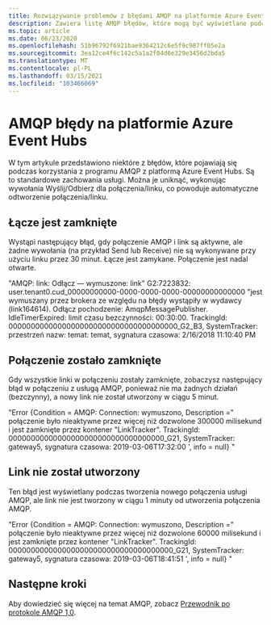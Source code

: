 ```yaml
---
title: Rozwiązywanie problemów z błędami AMQP na platformie Azure Event Hubs | Microsoft Docs
description: Zawiera listę AMQP błędów, które mogą być wyświetlane podczas korzystania z platformy Azure Event Hubs i przyczyn tych błędów.
ms.topic: article
ms.date: 06/23/2020
ms.openlocfilehash: 51b96792f6921bae9364212c6e5f9c987ff05e2a
ms.sourcegitcommit: 3ea12ce4f6c142c5a1a2f04d6e329e3456d2bda5
ms.translationtype: MT
ms.contentlocale: pl-PL
ms.lasthandoff: 03/15/2021
ms.locfileid: "103466069"
---
```

# <a name="amqp-errors-in-azure-event-hubs"></a>AMQP błędy na platformie Azure Event Hubs
W tym artykule przedstawiono niektóre z błędów, które pojawiają się podczas korzystania z programu AMQP z platformą Azure Event Hubs. Są to standardowe zachowania usługi. Można je uniknąć, wykonując wywołania Wyślij/Odbierz dla połączenia/linku, co powoduje automatyczne odtworzenie połączenia/linku.

## <a name="link-is-closed"></a>Łącze jest zamknięte 
Wystąpi następujący błąd, gdy połączenie AMQP i link są aktywne, ale żadne wywołania (na przykład Send lub Receive) nie są wykonywane przy użyciu linku przez 30 minut. Łącze jest zamykane. Połączenie jest nadal otwarte.

"AMQP: link: Odłącz — wymuszone: link" G2:7223832: user.tenant0.cud_00000000000-0000-0000-0000-00000000000000 "jest wymuszany przez brokera ze względu na błędy wystąpiły w wydawcy (link164614). Odłącz pochodzenie: AmqpMessagePublisher. IdleTimerExpired: limit czasu bezczynności: 00:30:00. TrackingId: 00000000000000000000000000000000000000_G2_B3, SystemTracker: przestrzeń nazw: temat: temat, sygnatura czasowa: 2/16/2018 11:10:40 PM

## <a name="connection-is-closed"></a>Połączenie zostało zamknięte
Gdy wszystkie linki w połączeniu zostały zamknięte, zobaczysz następujący błąd w połączeniu z usługą AMQP, ponieważ nie ma żadnych działań (bezczynny), a nowy link nie został utworzony w ciągu 5 minut.

"Error {Condition = AMQP: Connection: wymuszono, Description =" połączenie było nieaktywne przez więcej niż dozwolone 300000 milisekund i jest zamknięte przez kontener "LinkTracker". TrackingId: 00000000000000000000000000000000000_G21, SystemTracker: gateway5, sygnatura czasowa: 2019-03-06T17:32:00 ', info = null} "

## <a name="link-isnt-created"></a>Link nie został utworzony 
Ten błąd jest wyświetlany podczas tworzenia nowego połączenia usługi AMQP, ale link nie jest tworzony w ciągu 1 minuty od utworzenia połączenia AMQP.

"Error {Condition = AMQP: Connection: wymuszono, Description =" połączenie było nieaktywne przez więcej niż dozwolone 60000 milisekund i jest zamknięte przez kontener "LinkTracker". TrackingId: 0000000000000000000000000000000000000_G21, SystemTracker: gateway5, sygnatura czasowa: 2019-03-06T18:41:51 ', info = null} "

## <a name="next-steps"></a>Następne kroki
Aby dowiedzieć się więcej na temat AMQP, zobacz [Przewodnik po protokole AMQP 1,0](../service-bus-messaging/service-bus-amqp-protocol-guide.md).
